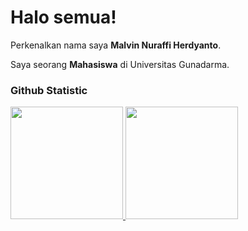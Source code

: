 # Halo semua! 
 
Perkenalkan nama saya **Malvin Nuraffi Herdyanto**.<br>
 
Saya seorang **Mahasiswa** di Universitas Gunadarma.<br>

### Github Statistic
<p align="left">
<a href="https://github.com/dimasmds">
  <img height="180em" src="https://github-readme-stats-eight-theta.vercel.app/api?username=mlvmalvinn&show_icons=true&theme=algolia&include_all_commits=true&count_private=true"/>
  <img height="180em" src="https://github-readme-stats-eight-theta.vercel.app/api/top-langs/?username=mlvmalvinn&layout=compact&langs_count=8&theme=algolia"/>
</a>
</p>
